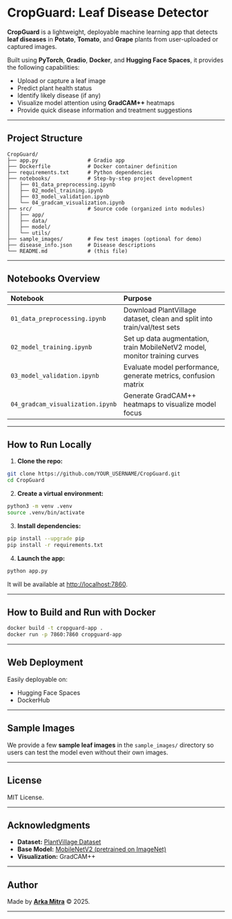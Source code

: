# CropGuard: Leaf Disease Detector

**CropGuard** is a lightweight, deployable machine learning app that detects **leaf diseases** in **Potato**, **Tomato**, and **Grape** plants from user-uploaded or captured images.

Built using **PyTorch**, **Gradio**, **Docker**, and **Hugging Face Spaces**, it provides the following capabilities:

- Upload or capture a leaf image
- Predict plant health status
- Identify likely disease (if any)
- Visualize model attention using **GradCAM++** heatmaps
- Provide quick disease information and treatment suggestions

---

## Project Structure

```
CropGuard/
├── app.py                # Gradio app
├── Dockerfile            # Docker container definition
├── requirements.txt      # Python dependencies
├── notebooks/            # Step-by-step project development
│   ├── 01_data_preprocessing.ipynb
│   ├── 02_model_training.ipynb
│   ├── 03_model_validation.ipynb
│   └── 04_gradcam_visualization.ipynb
├── src/                  # Source code (organized into modules)
│   ├── app/
│   ├── data/
│   ├── model/
│   └── utils/
├── sample_images/        # Few test images (optional for demo)
├── disease_info.json     # Disease descriptions
└── README.md             # (this file)
```

---

## Notebooks Overview

| Notebook | Purpose |
|:-|:-|
| `01_data_preprocessing.ipynb` | Download PlantVillage dataset, clean and split into train/val/test sets |
| `02_model_training.ipynb` | Set up data augmentation, train MobileNetV2 model, monitor training curves |
| `03_model_validation.ipynb` | Evaluate model performance, generate metrics, confusion matrix |
| `04_gradcam_visualization.ipynb` | Generate GradCAM++ heatmaps to visualize model focus |

---

## How to Run Locally

1. **Clone the repo:**

```bash
git clone https://github.com/YOUR_USERNAME/CropGuard.git
cd CropGuard
```

2. **Create a virtual environment:**

```bash
python3 -m venv .venv
source .venv/bin/activate
```

3. **Install dependencies:**

```bash
pip install --upgrade pip
pip install -r requirements.txt
```

4. **Launch the app:**

```bash
python app.py
```

It will be available at [http://localhost:7860](http://localhost:7860).

---

## How to Build and Run with Docker

```bash
docker build -t cropguard-app .
docker run -p 7860:7860 cropguard-app
```

---

## Web Deployment

Easily deployable on:

- Hugging Face Spaces
- DockerHub

---

## Sample Images

We provide a few **sample leaf images** in the `sample_images/` directory so users can test the model even without their own images.

---

## License

MIT License.

---

## Acknowledgments

- **Dataset:** [PlantVillage Dataset](https://www.kaggle.com/datasets/mohitsingh1804/plantvillage)
- **Base Model:** [MobileNetV2 (pretrained on ImageNet)](https://arxiv.org/abs/1801.04381)
- **Visualization:** GradCAM++

---

## Author

Made by **[Arka Mitra](https://github.com/mitraarka27)** © 2025.

---


